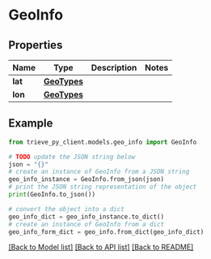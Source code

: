 # GeoInfo


## Properties

Name | Type | Description | Notes
------------ | ------------- | ------------- | -------------
**lat** | [**GeoTypes**](GeoTypes.md) |  | 
**lon** | [**GeoTypes**](GeoTypes.md) |  | 

## Example

```python
from trieve_py_client.models.geo_info import GeoInfo

# TODO update the JSON string below
json = "{}"
# create an instance of GeoInfo from a JSON string
geo_info_instance = GeoInfo.from_json(json)
# print the JSON string representation of the object
print(GeoInfo.to_json())

# convert the object into a dict
geo_info_dict = geo_info_instance.to_dict()
# create an instance of GeoInfo from a dict
geo_info_form_dict = geo_info.from_dict(geo_info_dict)
```
[[Back to Model list]](../README.md#documentation-for-models) [[Back to API list]](../README.md#documentation-for-api-endpoints) [[Back to README]](../README.md)


